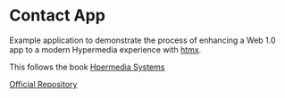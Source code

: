 # Contact App

Example application to demonstrate the process of enhancing a Web 1.0 app to a modern Hypermedia experience with [htmx](https://htmx.org/).

This follows the book [Hpermedia Systems](https://github.com/bigskysoftware/contact-app)

[Official Repository](https://github.com/bigskysoftware/contact-app)